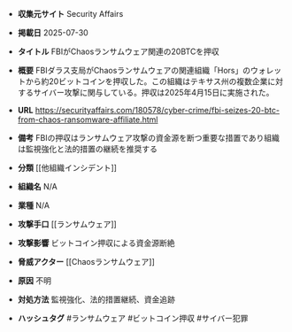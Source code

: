 - **収集元サイト**
Security Affairs

- **掲載日**
2025-07-30

- **タイトル**
FBIがChaosランサムウェア関連の20BTCを押収

- **概要**
FBIダラス支局がChaosランサムウェアの関連組織「Hors」のウォレットから約20ビットコインを押収した。この組織はテキサス州の複数企業に対するサイバー攻撃に関与している。押収は2025年4月15日に実施された。

- **URL**
https://securityaffairs.com/180578/cyber-crime/fbi-seizes-20-btc-from-chaos-ransomware-affiliate.html

- **備考**
FBIの押収はランサムウェア攻撃の資金源を断つ重要な措置であり組織は監視強化と法的措置の継続を推奨する

- **分類**
[[他組織インシデント]]

- **組織名**
N/A

- **業種**
N/A

- **攻撃手口**
[[ランサムウェア]]

- **攻撃影響**
ビットコイン押収による資金源断絶

- **脅威アクター**
[[Chaosランサムウェア]]

- **原因**
不明

- **対処方法**
監視強化、法的措置継続、資金追跡

- **ハッシュタグ**
#ランサムウェア #ビットコイン押収 #サイバー犯罪

